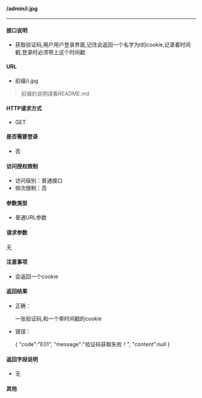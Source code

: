 #### /admin/i.jpg
---------------------------

#### 接口说明
- 获取验证码,用户用户登录界面,记住会返回一个名字为t的cookie,记录着时间戳,登录时必须带上这个时间戳

#### URL
- 前缀/i.jpg

>前缀的说明请看README.md

#### HTTP请求方式
- GET

#### 是否需要登录
- 否

#### 访问授权限制
- 访问级别：普通接口
- 频次限制：否

#### 参数类型
- 普通URL参数

#### 请求参数
无

#### 注意事项
- 会返回一个cookie

#### 返回结果
- 正确：

	一张验证码,和一个带时间戳的cookie

- 错误：

	{
		"code":"E01",
		"message":"验证码获取失败！",
		"content":null
	}


#### 返回字段说明
- 无

#### 其他
